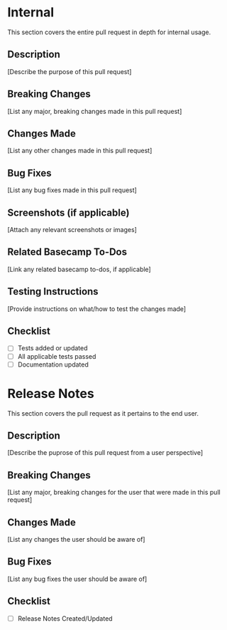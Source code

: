 # Internal
This section covers the entire pull request in depth for internal usage.

## Description
[Describe the purpose of this pull request]

## Breaking Changes
[List any major, breaking changes made in this pull request]

## Changes Made
[List any other changes made in this pull request]

## Bug Fixes
[List any bug fixes made in this pull request]

## Screenshots (if applicable)
[Attach any relevant screenshots or images]

## Related Basecamp To-Dos
[Link any related basecamp to-dos, if applicable]

## Testing Instructions
[Provide instructions on what/how to test the changes made]

## Checklist
- [ ] Tests added or updated
- [ ] All applicable tests passed
- [ ] Documentation updated

# Release Notes
This section covers the pull request as it pertains to the end user.

## Description
[Describe the puprose of this pull request from a user perspective]

## Breaking Changes
[List any major, breaking changes for the user that were made in this pull request]

## Changes Made
[List any changes the user should be aware of]

## Bug Fixes
[List any bug fixes the user should be aware of]

## Checklist
- [ ] Release Notes Created/Updated